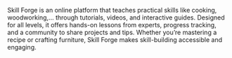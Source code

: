 Skill Forge is an online platform that teaches practical skills like cooking, woodworking,... through tutorials, videos, and interactive guides. Designed for all levels, it offers hands-on lessons from experts, progress tracking, and a community to share projects and tips. Whether you’re mastering a recipe or crafting furniture, Skill Forge makes skill-building accessible and engaging.
